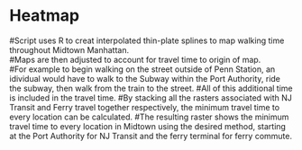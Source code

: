 # Heatmap


#Script uses R to creat interpolated thin-plate splines to map walking time throughout Midtown Manhattan.  
#Maps are then adjusted to account for travel time to origin of map.  
#For example to begin walking on the street outside of Penn Station, an idividual would have to walk to the Subway within the Port Authority, ride the subway, then walk from the train to the street.
#All of this additional time is included in the travel time.
#By stacking all the rasters associated with NJ Transit and Ferry travel together respectively, the minimum travel time to every location can be calculated.
#The resulting raster shows the minimum travel time to every location in Midtown using the desired method, starting at the Port Authority for NJ Transit and the ferry terminal for ferry commute.